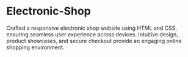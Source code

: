 # Electronic-Shop
Crafted a responsive electronic shop website using HTML and CSS, ensuring seamless user experience across devices. Intuitive design, product showcases, and secure checkout provide an engaging online shopping environment.
